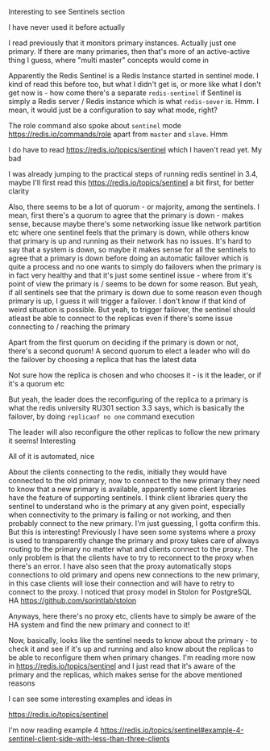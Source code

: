 Interesting to see Sentinels section

I have never used it before actually

I read previously that it monitors primary instances. Actually just one primary. If there are many primaries, then that's more of an active-active thing I guess, where "multi master" concepts would come in

Apparently the Redis Sentinel is a Redis Instance started in sentinel mode. I kind of read this before too, but what I didn't get is, or more like what I don't get now is - how come there's a separate `redis-sentinel` if Sentinel is simply a Redis server / Redis instance which is what `redis-sever` is. Hmm. I mean, it would just be a configuration to say what mode, right?

The role command also spoke about `sentinel` mode https://redis.io/commands/role apart from `master` and `slave`. Hmm

I do have to read https://redis.io/topics/sentinel which I haven't read yet. My bad

I was already jumping to the practical steps of running redis sentinel in 3.4, maybe I'll first read this https://redis.io/topics/sentinel a bit first, for better clarity

Also, there seems to be a lot of quorum - or majority, among the sentinels. I mean, first there's a quorum to agree that the primary is down - makes sense, because maybe there's some networking issue like network partition etc where one sentinel feels that the primary is down, while others know that primary is up and running as their network has no issues. It's hard to say that a system is down, so maybe it makes sense for all the sentinels to agree that a primary is down before doing an automatic failover which is quite a process and no one wants to simply do failovers when the primary is in fact very healthy and that it's just some sentinel issue - where from it's point of view the primary is / seems to be down for some reason. But yeah, if all sentinels see that the primary is down due to some reason even though primary is up, I guess it will trigger a failover. I don't know if that kind of weird situation is possible. But yeah, to trigger failover, the sentinel should atleast be able to connect to the replicas even if there's some issue connecting to / reaching the primary

Apart from the first quorum on deciding if the primary is down or not, there's a second quorum! A second quorum to elect a leader who will do the failover by choosing a replica that has the latest data

Not sure how the replica is chosen and who chooses it - is it the leader, or if it's a quorum etc

But yeah, the leader does the reconfiguring of the replica to a primary is what the redis university RU301 section 3.3 says, which is basically the failover, by doing `replicaof no one` command execution

The leader will also reconfigure the other replicas to follow the new primary it seems! Interesting

All of it is automated, nice

About the clients connecting to the redis, initially they would have connected to the old primary, now to connect to the new primary they need to know that a new primary is available, apparently some client libraries have the feature of supporting sentinels. I think client libraries query the sentinel to understand who is the primary at any given point, especially when connectivity to the primary is failing or not working, and then probably connect to the new primary. I'm just guessing, I gotta confirm this. But this is interesting! Previously I have seen some systems where a proxy is used to transparently change the primary and proxy takes care of always routing to the primary no matter what and clients connect to the proxy. The only problem is that the clients have to try to reconnect to the proxy when there's an error. I have also seen that the proxy automatically stops connections to old primary and opens new connections to the new primary, in this case clients will lose their connection and will have to retry to connect to the proxy. I noticed that proxy model in Stolon for PostgreSQL HA https://github.com/sorintlab/stolon

Anyways, here there's no proxy etc, clients have to simply be aware of the HA system and find the new primary and connect to it!

Now, basically, looks like the sentinel needs to know about the primary - to check it and see if it's up and running and also know about the replicas to be able to reconfigure them when primary changes. I'm reading more now in https://redis.io/topics/sentinel and I just read that it's aware of the primary and the replicas, which makes sense for the above mentioned reasons

I can see some interesting examples and ideas in 

https://redis.io/topics/sentinel

I'm now reading example 4 https://redis.io/topics/sentinel#example-4-sentinel-client-side-with-less-than-three-clients
